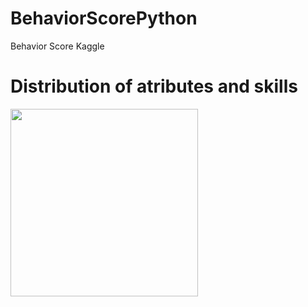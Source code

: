 # BehaviorScorePython
Behavior Score Kaggle


# Distribution of atributes and skills
<img align="center" width="300" height="300" src="https://github.com/WOLFurriell/BehaviorScorePython/blob/master/plots/donut.png">
